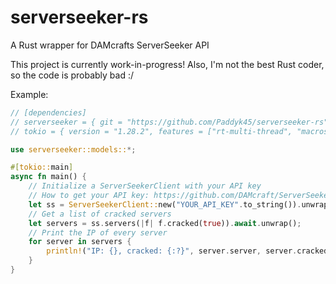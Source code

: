 # serverseeker-rs
A Rust wrapper for DAMcrafts ServerSeeker API

This project is currently work-in-progress!
Also, I'm not the best Rust coder, so the code is probably bad :/

Example:
```rust
// [dependencies]
// serverseeker = { git = "https://github.com/Paddyk45/serverseeker-rs" }
// tokio = { version = "1.28.2", features = ["rt-multi-thread", "macros"] }

use serverseeker::models::*;

#[tokio::main]
async fn main() {
    // Initialize a ServerSeekerClient with your API key
    // How to get your API key: https://github.com/DAMcraft/ServerSeekerAPI-docs
    let ss = ServerSeekerClient::new("YOUR_API_KEY".to_string()).unwrap();
    // Get a list of cracked servers
    let servers = ss.servers(|f| f.cracked(true)).await.unwrap();
    // Print the IP of every server
    for server in servers {
        println!("IP: {}, cracked: {:?}", server.server, server.cracked);
    }
}

```
